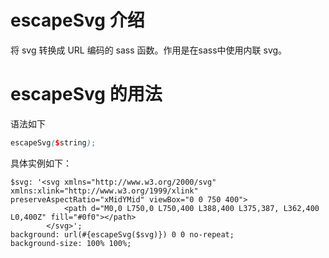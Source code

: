 # escapeSvg 介绍

将 svg 转换成 URL 编码的 sass 函数。作用是在sass中使用内联 svg。

# escapeSvg 的用法

语法如下
```scss
escapeSvg($string);
```

具体实例如下：
```
$svg: '<svg xmlns="http://www.w3.org/2000/svg" xmlns:xlink="http://www.w3.org/1999/xlink" preserveAspectRatio="xMidYMid" viewBox="0 0 750 400">
			<path d="M0,0 L750,0 L750,400 L388,400 L375,387, L362,400 L0,400Z" fill="#0f0"></path>
		</svg>';
background: url(#{escapeSvg($svg)}) 0 0 no-repeat;
background-size: 100% 100%;
```
